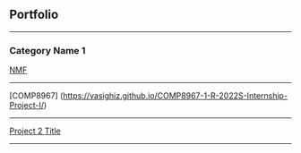 ## Portfolio

---

### Category Name 1 

<a href="[(https://vasighiz.github.io/TDMnewspapers-NMF/)]" target="_blank">NMF</a>


---
[COMP8967] (https://vasighiz.github.io/COMP8967-1-R-2022S-Internship-Project-I/)

---
[Project 2 Title](/pdf/sample_presentation.pdf)

---
<!--
### Category Name 2

- [Project 1 Title](http://example.com/)
- [Project 2 Title](http://example.com/)
- [Project 3 Title](http://example.com/)
- [Project 4 Title](http://example.com/)
- [Project 5 Title](http://example.com/)

---




---
<p style="font-size:11px">Page template forked from <a href="https://github.com/evanca/quick-portfolio">evanca</a></p> --!>
<!-- Remove above link if you don't want to attibute -->

